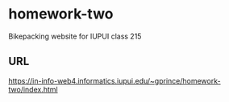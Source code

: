 # homework-two

Bikepacking website for IUPUI class 215

## URL

https://in-info-web4.informatics.iupui.edu/~gprince/homework-two/index.html

